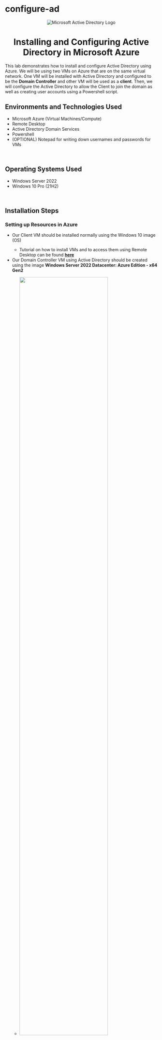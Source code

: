 # configure-ad
<p align="center">
<img src="https://i.imgur.com/pU5A58S.png" alt="Microsoft Active Directory Logo"/>
</p>

<h1 align = "center">Installing and Configuring Active Directory in Microsoft Azure</h1>
This lab demonstrates how to install and configure Active Directory using Azure. We will be using two VMs on Azure that are on the same virtual network. One VM will be installed with Active Directory and configured to be the <b>Domain Controller</b> and other VM will be used as a <b>client</b>. Then, we will configure the Active Directory to allow the Client to join the domain as well as creating user accounts using a Powershell script. 

<br />

<h2>Environments and Technologies Used</h2>
<ul>
  <li>Microsoft Azure (Virtual Machines/Compute)</li>
  <li>Remote Desktop</li>
  <li>Active Directory Domain Services</li>
  <li>Powershell</li>
  <li>(OPTIONAL) Notepad for writing down usernames and passwords for VMs</li>
</ul>

<br />

<h2>Operating Systems Used</h2>
<ul>
  <li>Windows Server 2022</li>
  <li>Windows 10 Pro (21H2)</li>
</ul>

<br />

<h2>Installation Steps</h2>

<h3>Setting up Resources in Azure</h3>

<p>
  <ul>
    <li>Our Client VM should be installed normally using the Windows 10 image (OS)</li>
    <ul>
      <li>Tutorial on how to install VMs and to access them using Remote Desktop can be found <b><a href ="https://github.com/ColtonTrauCC/vm-network">here</a></b></li>
    </ul>      
    <li>Our Domain Controller VM using Active Directory should be created using the image <b>Windows Server 2022 Datacenter: Azure Edition - x64 Gen2</b></li>
    <ul>
      <li><img src = "https://github.com/ColtonTrauCC/active-directory/assets/147654000/2ba43657-9799-46d3-9140-c9952282614e" height="80%" width="80%"/></li>
    </ul>
    <li>After the VMs are created, we'll set the Domain Controller's IP Address as <i>static</i> since having it dynamic will make them difficult for the VM to communicate with our client VM.</li>
    <li>Go to your Virtual Machines in Azure and go to <b>Networking</b> then go to the link listed next to <b>Network Interface</b>. Head to <b>IP Configurations</b> under <b>settings</b>, go to the ipconfig link to open up a window to toggle the IP configuration and allocation to <b>Static</b>.</li>
    <ul>
      <li>IP Configuration for the Domain VM</li>
      <li><img src="https://github.com/ColtonTrauCC/active-directory/assets/147654000/f9883539-f1b2-4ada-80d9-2e0df6c2de6d" height="80%" width="80%"/></li>
    </ul>
  </ul>
</p>

<br />

<h3>Ensuring Connectivity</h3>

<p>
  <ul>
    <li>Logging in to the Client VM, open the Command Prompt and enter the command <b>ping [Domain Controller Private IP Address] -t</b> to endlessly send ping in order ensure reachability with the Domain Controller. Connection should time out after the first ping due to the Domain Controller's Firewall Settings.</li>
    <ul>
      <li><img src = "https://github.com/ColtonTrauCC/active-directory/assets/147654000/be2faa69-d835-4222-a105-b6f5201c018f" height = 80% width = 80% /></li>
    </ul>
    <li>Logging into the Domain Controller VM, go to the <b>Windows Defender Firewall with Advanced Security</b>. Head to the <b>Inbound Rules</b> and enable the rules under the protocol <b>ICMPv4</b>, specifically <i>Core Networking Diagnostics - ICMP Echo Request (ICMPv4-In)</i></li>
    <ul>
	<li><img src = "https://github.com/ColtonTrauCC/active-directory/assets/147654000/63bef2fe-62b6-4230-aac2-d6528f038bc5" height = 80% width = 80% /></li>
    </ul>
    <li>Head back to the Client VM, and we should now be seeing replies</li>
    <ul>
	<li><img src = "https://github.com/ColtonTrauCC/active-directory/assets/147654000/0918e56e-4fe8-497e-aa05-e9e4b3139042" height = 80% width = 80% /></li>
    </ul>
  </ul>
</p>

<br />

<h3>Installing Active Directory on the Domain Controller</h3>

<p>
  <ul>
	  <li>In your Domain Controller VM, go to the Server Manager Dashboard and click on <b>Add Roles and Features</b>. Go through the installation process and upon getting to <b>Server Roles</b>, make sure to check the box for <b>Active Directory Domain Services</b></li>
	  <ul>
	    <li><img src = "https://github.com/ColtonTrauCC/active-directory/assets/147654000/0b835d58-c357-40ce-a759-a0770c7929c9" height = 80% width = 80% /></li>
	  </ul>
	 <li>Once installed, we now have to promote the server into a domain controller. To do so, you may notice a <b>warning notification</b> on the top right where the flag icon is. Click on that flag and click <b>Promote this server to a domain controller</b>. Click on Add a new forest and specify a domain name. For this tutorial, we'll name the domain <b>mydomain.com</b>, specifiy the password, and proceed with the install. Noted, you will be automatically signed out, re-log in through Remote Desktop, and installation is fully completed!</li>
	  <ul>
	    <li><img src = "https://github.com/ColtonTrauCC/active-directory/assets/147654000/af0fb9e9-2f55-4fb0-a372-487d2dab317e" height = 80% width = 80% /></li>
	    <li><img src = "https://github.com/ColtonTrauCC/active-directory/assets/147654000/fb6b02e1-2e22-4147-aede-1d126c634ec8" height = 80% width = 80% /></li>
    	 </ul>
  </ul>
</p>

<br />

<h3>Important Log In Note</h3>

<p>
  <ul>
    <li>When logging back in to the domain controller VM through Remote Desktop Connection, it is important to log in with the <b>context of the domain.</b></li>
    <li>Type out the domain path and then the name of the user. For example: <b>mydomain.com/labuser.</b></li>  
  </ul>
</p>

<br />

<h2>Configuration Steps</h2>

<h3>Creating Organizational Units (OUs) and Users</h3>

<p>
  <ul>
    <li>OUs act like folders that hold information, privileges, and login access of users in the directory</li>
    <li>In the Server Manager Dashboard, go to the <b>Tools</b> tab to open the Active Directory Users and Computers console, right click on the domain (mydomain.com) and make two OUs, <b>_ADMIN</b> and <b>_EMPLOYEES</b>.</li>
	  <ul>
		  <li>These OUs names are needed for a later step were we create multiple accounts</li>
	  </ul>
    <li>In the _ADMIN OU, we'll create the user <b>Jane Doe</b> with the user name <b>jane_admin</b> and password of your creation</li>
    <ul>
	<li><img src = "https://github.com/ColtonTrauCC/active-directory/assets/147654000/8ab7e7b5-b5c4-4da6-b748-03d452778879" height = 80% width = 80% /></li>
    </ul>
    <li>We'll be granting Jane admin privileges. Using the <b>Security Group</b>, right click on the user and open their <b>Properties</b>b>. Click Member Of then Add to apply the appropraite security group.</li>
    <ul>
	    <li><img src = "https://github.com/ColtonTrauCC/active-directory/assets/147654000/e926f68b-be89-40f5-a294-b479602f9869" height = 80% width = 80% /></li>
    </ul>
    <li>Now, the user Jane will be used to log in from here on, using the login username jane_admin.</li>
  </ul>
</p>

<br />

<h3>Joining the Client to the Domain</h3>

<p>
  <ul>
    <li>First, we need to configure the Domain Name System (DNS) server. Go to your Domain Controller VM in the Azure Portal and go to <b>Networking</b> then go to the link listed next to <b>Network Interface</b>. Head to <b>DNS Servers</b> under <b>settings</b>, and set the DNS Server to <b>Custom</b>. Then, enter the domain controller's private IP address and save the changes. Restart the client VM in order to ensure the DNS changes are saved.</li>
    <ul>
	    <li><img src = "https://github.com/ColtonTrauCC/active-directory/assets/147654000/09ba39f8-0e5c-4d64-b276-ab10af8a0efd" height = 80% width = 80% /></li>
    </ul>
    <li>In the System menu of the client VM, click on Rename this PC (advanced) and Change.</li>
    <li>Enter the domain and necessary credentials in order to let the client join the domain (logging in as jane_admin). It is important to note that the login credentials have to be input within the context of the domain path (mydomain.com\jane_admin).</li>
    <ul>
	    <li><img src = "https://github.com/ColtonTrauCC/active-directory/assets/147654000/49ec7774-3dd4-4c62-81fe-91da91d80d08" height = 80% width = 80% /></li>
    </ul>
    <li>The client should now be part of the domain (A popup should appear welcoming you to the domain). On the domain controller, the client should now appear in Computers in the Active Directory Users and Computers panel.</li>
    <ul>
	    <li><img src = "https://github.com/ColtonTrauCC/active-directory/assets/147654000/a8ef09bf-36e2-4aab-8c44-d99d7b3fcb7a" height = 80% width = 80% /></li>
    </ul>  
  </ul>
</p>

<br />

<h3>Setup Remote Desktop for non-administrative users on Client VM</h3>

<p>
  <ul>
    <li>Before users in the domain can use the client computer, Remote Desktop has to be enabled for non-administrative users.</li>
    <li>While logged in as the administrator (jane_admin), open <b>System Properties</b>. Click on <b>Remote Desktop</b> and Select users that can remotely access this PC.</li>  
    <li>Allow Domain Users access to Remote Desktop. Non-administrative users can now log in to the Client.</li>
    <ul>
	    <li><img src = "https://github.com/ColtonTrauCC/active-directory/assets/147654000/96e3a27f-83fd-40c3-86bc-f3532c24bf6b" height = 80% width = 80% /></li>
    </ul>
  </ul>
</p>

<br />

<h3>Creating Users and attempt to log into the Client VM with one of the users</h3>

<p>
  <ul>
    <li>In the Domain Controller VM logged in as jane_admin, open <b>Powershell ISE</b> as an administrator</li>
    <li>Using <a href = "https://github.com/joshmadakor1/AD_PS/blob/master/Generate-Names-Create-Users.ps1">this powershell script</a>, we will create thousands of randomly generated accounts all with the password "Password1"</li>
    <li>In Powershell ISE, create a new file and copy-and-paste the powershell script into the file and then run the script</li>
    <ul>
	    <li>All these users are generated and put into the _EMPLOYEES Organizational Unit in the Active Directory</li>
	    <li><img src = "https://github.com/ColtonTrauCC/active-directory/assets/147654000/0033e7ae-6446-46d1-ae13-3873d475e8ac" height = 80% width = 80% /></li>
    </ul>
    <li>Head to the Active Directory Users and Computers console and select a random username and obtain their login information by going to <b>Properties</b> and in the <b>Account</b> tab</li>
    <ul>
	    <li>The username generate should appear as <b>[first name].[last name]</b>, in this image the user is selecting "falojo.kugori"</li>
	    <li><img src = "https://github.com/ColtonTrauCC/active-directory/assets/147654000/569cac00-65bf-4315-be16-6f502fb44b49" height = 80% width = 80% /></li>
    </ul>
    <li>Attempt to log in the Client VM using the generate username you have selected (username being <b>mydomain.com\username</b>) and the password "Password1"</li>
  </ul>
</p>

<br />
